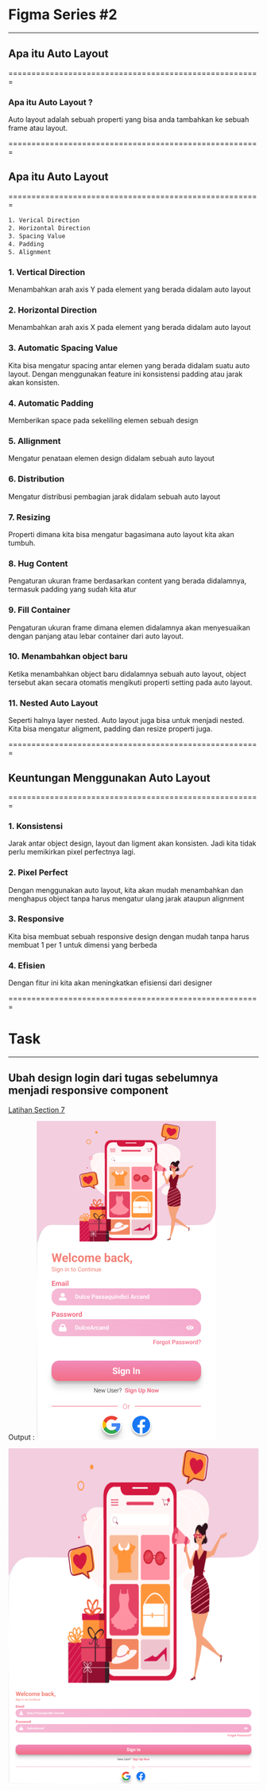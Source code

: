 # Figma Series #2
-------------------------------------------------------

## Apa itu Auto Layout
=======================================================

### Apa itu Auto Layout ?

Auto layout adalah sebuah properti yang bisa anda tambahkan ke sebuah frame atau layout.

=======================================================
## Apa itu Auto Layout
=======================================================

    1. Verical Direction
    2. Horizontal Direction
    3. Spacing Value
    4. Padding
    5. Alignment

### 1. Vertical Direction

Menambahkan arah axis Y pada element yang berada didalam auto layout

### 2. Horizontal Direction

Menambahkan arah axis X pada element yang berada didalam auto layout

### 3. Automatic Spacing Value

Kita bisa mengatur spacing antar elemen yang berada didalam suatu auto layout. Dengan menggunakan feature ini konsistensi padding atau jarak akan konsisten.

### 4. Automatic Padding

Memberikan space pada sekeliling elemen sebuah design

### 5. Allignment

Mengatur penataan elemen design didalam sebuah auto layout

### 6. Distribution

Mengatur distribusi pembagian jarak didalam sebuah auto layout

### 7. Resizing

Properti dimana kita bisa mengatur bagasimana auto layout kita akan tumbuh.

### 8. Hug Content

Pengaturan ukuran frame berdasarkan content yang berada didalamnya, termasuk padding yang sudah kita atur

### 9. Fill Container

Pengaturan ukuran frame dimana elemen didalamnya akan menyesuaikan dengan panjang atau lebar container dari auto layout.

### 10. Menambahkan object baru

Ketika menambahkan object baru didalamnya sebuah auto layout, object tersebut akan secara otomatis mengikuti properti setting pada auto layout.

### 11. Nested Auto Layout

Seperti halnya layer nested. Auto layout juga bisa untuk menjadi nested. Kita bisa mengatur aligment, padding dan resize properti juga.

=======================================================
## Keuntungan Menggunakan Auto Layout
=======================================================

### 1. Konsistensi

Jarak antar object design, layout dan ligment akan konsisten. Jadi kita tidak perlu memikirkan pixel perfectnya lagi.

### 2. Pixel Perfect

Dengan menggunakan auto layout, kita akan mudah menambahkan dan menghapus object tanpa harus mengatur ulang jarak ataupun alignment

### 3. Responsive

Kita bisa membuat sebuah responsive design dengan mudah tanpa harus membuat 1 per 1 untuk dimensi yang berbeda

### 4. Efisien

Dengan fitur ini kita akan meningkatkan efisiensi dari designer

=======================================================
# Task
-------------------------------------------------------

## Ubah design login dari  tugas sebelumnya menjadi responsive component

[Latihan Section 7](https://www.figma.com/file/2CeNmTgxC54WsVzolebsJz/Login?node-id=26%3A825)

Output :
<img src= Screenshots/4.png>

<img src= Screenshots/8.png>
